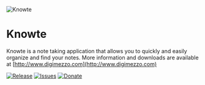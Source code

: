 ![Knowte](Knowte.full.png)

# Knowte

Knowte is a note taking application that allows you to quickly and easily organize and find your notes. More information and downloads are available at [http://www.digimezzo.com](http://www.digimezzo.com)

[![Release](https://img.shields.io/github/release/digimezzo/Knowte.svg?style=flat-square)](https://github.com/digimezzo/Knowte/releases/latest)
[![Issues](https://img.shields.io/github/issues/digimezzo/Knowte.svg?style=flat-square)](https://github.com/digimezzo/Knowte/issues)
[![Donate](https://img.shields.io/badge/Donate-PayPal-green.svg)](https://www.paypal.com/cgi-bin/webscr?cmd=_s-xclick&hosted_button_id=MQALEWTEZ7HX8)
